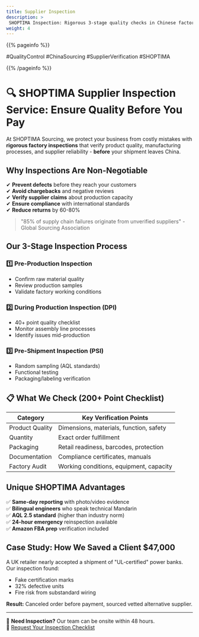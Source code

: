```yaml
---
title: Supplier Inspection
description: >
 SHOPTIMA Inspection: Rigorous 3-stage quality checks in Chinese factories. We catch defects early so you ship perfect products—every time. 🔍✅
weight: 4
---
```


{{% pageinfo %}}

#QualityControl #ChinaSourcing #SupplierVerification #SHOPTIMA

{{% /pageinfo %}}

# 🔍 SHOPTIMA Supplier Inspection Service: Ensure Quality Before You Pay

At SHOPTIMA Sourcing, we protect your business from costly mistakes with **rigorous factory inspections** that verify product quality, manufacturing processes, and supplier reliability - **before** your shipment leaves China.

## Why Inspections Are Non-Negotiable

✔ **Prevent defects** before they reach your customers  
✔ **Avoid chargebacks** and negative reviews  
✔ **Verify supplier claims** about production capacity  
✔ **Ensure compliance** with international standards  
✔ **Reduce returns** by 60-80%  

> "85% of supply chain failures originate from unverified suppliers" - Global Sourcing Association

## Our 3-Stage Inspection Process

### 1️⃣ Pre-Production Inspection
- Confirm raw material quality
- Review production samples
- Validate factory working conditions

### 2️⃣ During Production Inspection (DPI)
- 40+ point quality checklist
- Monitor assembly line processes
- Identify issues mid-production

### 3️⃣ Pre-Shipment Inspection (PSI)
- Random sampling (AQL standards)
- Functional testing
- Packaging/labeling verification

## 📋 What We Check (200+ Point Checklist)

| Category          | Key Verification Points |
|-------------------|-------------------------|
| Product Quality   | Dimensions, materials, function, safety |
| Quantity          | Exact order fulfillment |
| Packaging         | Retail readiness, barcodes, protection |
| Documentation     | Compliance certificates, manuals |
| Factory Audit     | Working conditions, equipment, capacity |

## Unique SHOPTIMA Advantages

✅ **Same-day reporting** with photo/video evidence  
✅ **Bilingual engineers** who speak technical Mandarin  
✅ **AQL 2.5 standard** (higher than industry norm)  
✅ **24-hour emergency** reinspection available  
✅ **Amazon FBA prep** verification included  

## Case Study: How We Saved a Client $47,000

A UK retailer nearly accepted a shipment of "UL-certified" power banks. Our inspection found:
- Fake certification marks  
- 32% defective units  
- Fire risk from substandard wiring  

**Result:** Canceled order before payment, sourced vetted alternative supplier.

---

📅 **Need Inspection?** Our team can be onsite within 48 hours.  
📩 [Request Your Inspection Checklist](#)  
